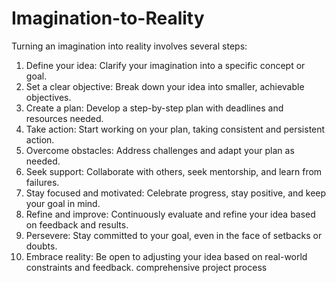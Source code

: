 # Imagination-to-Reality
Turning an imagination into reality involves several steps:
1. Define your idea: Clarify your imagination into a specific concept or goal.
2. Set a clear objective: Break down your idea into smaller, achievable objectives.
3. Create a plan: Develop a step-by-step plan with deadlines and resources needed.
4. Take action: Start working on your plan, taking consistent and persistent action.
5. Overcome obstacles: Address challenges and adapt your plan as needed.
6. Seek support: Collaborate with others, seek mentorship, and learn from failures.
7. Stay focused and motivated: Celebrate progress, stay positive, and keep your goal in mind.
8. Refine and improve: Continuously evaluate and refine your idea based on feedback and results.
9. Persevere: Stay committed to your goal, even in the face of setbacks or doubts.
10. Embrace reality: Be open to adjusting your idea based on real-world constraints and feedback.
comprehensive project process
